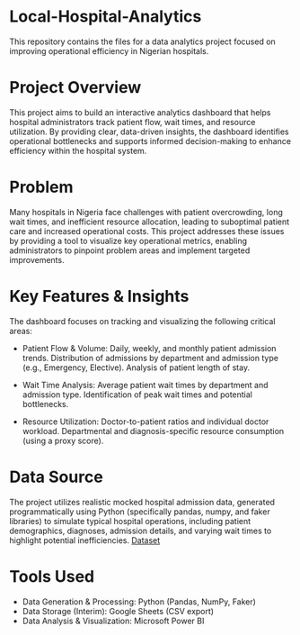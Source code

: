 # Local-Hospital-Analytics
This repository contains the files for a data analytics project focused on improving operational efficiency in Nigerian hospitals.

# Project Overview
This project aims to build an interactive analytics dashboard that helps hospital administrators track patient flow, wait times, and resource utilization. By providing clear, data-driven insights, the dashboard identifies operational bottlenecks and supports informed decision-making to enhance efficiency within the hospital system.

# Problem
Many hospitals in Nigeria face challenges with patient overcrowding, long wait times, and inefficient resource allocation, leading to suboptimal patient care and increased operational costs. This project addresses these issues by providing a tool to visualize key operational metrics, enabling administrators to pinpoint problem areas and implement targeted improvements.

# Key Features & Insights
The dashboard focuses on tracking and visualizing the following critical areas:

- Patient Flow & Volume:
  Daily, weekly, and monthly patient admission trends.
  Distribution of admissions by department and admission type (e.g., Emergency, Elective).
  Analysis of patient length of stay.

- Wait Time Analysis:
  Average patient wait times by department and admission type.
  Identification of peak wait times and potential bottlenecks.

- Resource Utilization:
  Doctor-to-patient ratios and individual doctor workload.
  Departmental and diagnosis-specific resource consumption (using a proxy score).

# Data Source
The project utilizes realistic mocked hospital admission data, generated programmatically using Python (specifically pandas, numpy, and faker libraries) to simulate typical hospital operations, including patient demographics, diagnoses, admission details, and varying wait times to highlight potential inefficiencies. <a href = "https://docs.google.com/spreadsheets/d/1PB1AP2THf4Azz6wUGt7wRj2i7YDk_ysAA4xxfWBhd7U/edit?usp=sharing">Dataset</a>

# Tools Used
- Data Generation & Processing: Python (Pandas, NumPy, Faker)
- Data Storage (Interim): Google Sheets (CSV export)
- Data Analysis & Visualization: Microsoft Power BI




